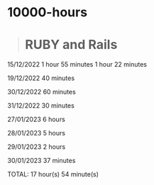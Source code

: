 # 10000-hours

># RUBY and Rails
15/12/2022
1 hour 55 minutes
1 hour 22 minutes

19/12/2022
40 minutes

30/12/2022
60 minutes

31/12/2022
30 minutes

27/01/2023
6 hours

28/01/2023
5 hours

29/01/2023
2 hours

30/01/2023
37 minutes

TOTAL: 17 hour(s) 54 minute(s)
